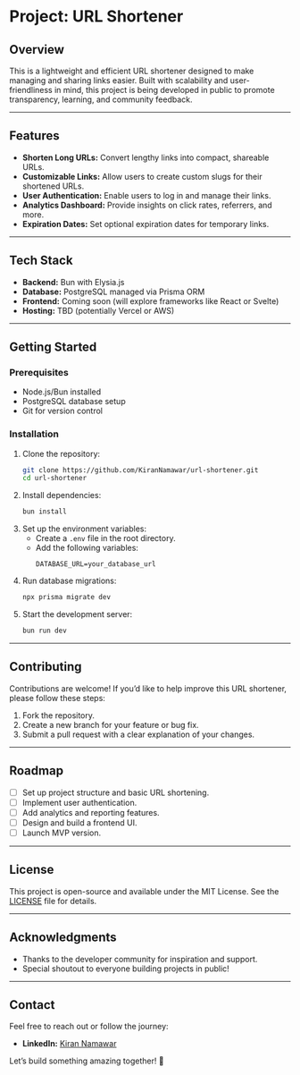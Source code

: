 # Project: URL Shortener

## Overview
This is a lightweight and efficient URL shortener designed to make managing and sharing links easier. Built with scalability and user-friendliness in mind, this project is being developed in public to promote transparency, learning, and community feedback.

---

## Features
- **Shorten Long URLs:** Convert lengthy links into compact, shareable URLs.
- **Customizable Links:** Allow users to create custom slugs for their shortened URLs.
- **User Authentication:** Enable users to log in and manage their links.
- **Analytics Dashboard:** Provide insights on click rates, referrers, and more.
- **Expiration Dates:** Set optional expiration dates for temporary links.

---

## Tech Stack
- **Backend:** Bun with Elysia.js
- **Database:** PostgreSQL managed via Prisma ORM
- **Frontend:** Coming soon (will explore frameworks like React or Svelte)
- **Hosting:** TBD (potentially Vercel or AWS)

---

## Getting Started

### Prerequisites
- Node.js/Bun installed
- PostgreSQL database setup
- Git for version control

### Installation
1. Clone the repository:
   ```bash
   git clone https://github.com/KiranNamawar/url-shortener.git
   cd url-shortener
   ```
2. Install dependencies:
   ```bash
   bun install
   ```
3. Set up the environment variables:
   - Create a `.env` file in the root directory.
   - Add the following variables:
     ```env
     DATABASE_URL=your_database_url
     ```
4. Run database migrations:
   ```bash
   npx prisma migrate dev
   ```
5. Start the development server:
   ```bash
   bun run dev
   ```

---

## Contributing
Contributions are welcome! If you’d like to help improve this URL shortener, please follow these steps:
1. Fork the repository.
2. Create a new branch for your feature or bug fix.
3. Submit a pull request with a clear explanation of your changes.

---

## Roadmap
- [ ] Set up project structure and basic URL shortening.
- [ ] Implement user authentication.
- [ ] Add analytics and reporting features.
- [ ] Design and build a frontend UI.
- [ ] Launch MVP version.

---

## License
This project is open-source and available under the MIT License. See the [LICENSE](LICENSE) file for details.

---

## Acknowledgments
- Thanks to the developer community for inspiration and support.
- Special shoutout to everyone building projects in public!

---

## Contact
Feel free to reach out or follow the journey:
- **LinkedIn:** [Kiran Namawar](https://www.linkedin.com/in/kirannamawardev)

Let’s build something amazing together! 🚀
